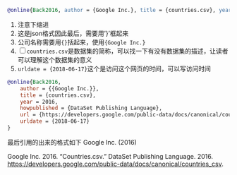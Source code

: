 
``` bibtex
@online{Back2016, author = {Google Inc.}, title = {countries.csv}, year = 2016, howpublished = {DataSet Publishing Language}, url = {https://developers.google.com/public-data/docs/canonical/countries_csv}, urldate = {2018-06-17}
```

1.  注意下缩进
2.  这是json格式因此最后，需要用’}’框起来
3.  公司名称需要用`{}`括起来，使用`{Google
    Inc.}`
4.  <input type="checkbox" id="checkbox1" class="styled">`countries.csv`是数据集的简称，可以找一下有没有数据集的描述，让读者可以理解这个数据集的意义
5.  `urldate = {2018-06-17}`这个是访问这个网页的时间，可以写访问时间

<!-- end list -->

``` bibtex
@online{Back2016, 
    author = {{Google Inc.}}, 
    title = {countries.csv}, 
    year = 2016, 
    howpublished = {DataSet Publishing Language}, 
    url = {https://developers.google.com/public-data/docs/canonical/countries_csv}, 
    urldate = {2018-06-17}
}
```

最后引用的出来的格式如下 Google Inc. (2016)

<div id="refs" class="references">

<div id="ref-Back2016">

Google Inc. 2016. “Countries.csv.” DataSet Publishing Language. 2016.
<https://developers.google.com/public-data/docs/canonical/countries_csv>.

</div>

</div>
